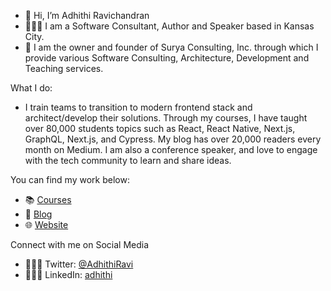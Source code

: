 - 👋 Hi, I’m Adhithi Ravichandran 
- 👩🏻‍💻 I am a Software Consultant, Author and Speaker based in Kansas City. 
- 🌅 I am the owner and founder of Surya Consulting, Inc. through which I provide various Software Consulting, Architecture, Development and Teaching services.

What I do: 
- I train teams to transition to modern frontend stack and architect/develop their solutions. Through my courses, I have taught over 80,000 students topics such as React, React Native, Next.js, GraphQL, Next.js, and Cypress. My blog has over 20,000 readers every month on Medium. I am also a conference speaker, and love to engage with the tech community to learn and share ideas.

You can find my work below:
- 📚 [Courses](https://app.pluralsight.com/profile/author/adhithi-ravichandran)
- 📝 [Blog](https://adhithiravi.medium.com/)
- 🌐 [Website](https://adhithiravichandran.com/)

Connect with me on Social Media
- 👩🏻‍💻 Twitter: [@AdhithiRavi](https://twitter.com/AdhithiRavi)
- 👩🏻‍💻 LinkedIn: [adhithi](https://www.linkedin.com/in/adhithi/)

<!---
adhithiravi/adhithiravi is a ✨ special ✨ repository because its `README.md` (this file) appears on your GitHub profile.
You can click the Preview link to take a look at your changes.
--->
